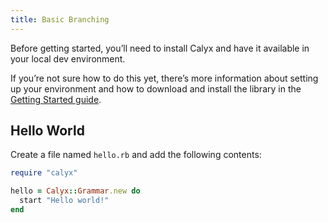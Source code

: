```yaml
---
title: Basic Branching
---
```


Before getting started, you’ll need to install Calyx and have it available in your local dev environment.

If you’re not sure how to do this yet, there’s more information about setting up your environment and how to download and install the library in the [Getting Started guide](/guides/getting-started.html).

## Hello World

Create a file named `hello.rb` and add the following contents:

```ruby
require "calyx"

hello = Calyx::Grammar.new do
  start "Hello world!"
end
```